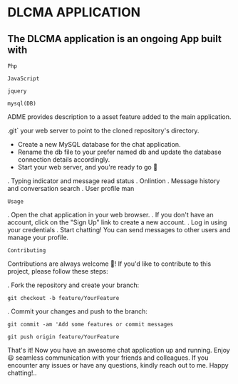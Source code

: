 # DLCMA APPLICATION

## The DLCMA application is an ongoing App built with 

 `Php` 
 
 `JavaScript` 
 
 `jquery`
 
 `mysql(DB)`
 
 ADME provides description to a asset feature added to the main application. 


.git`
your web server to point to the cloned repository's directory.
- Create a new MySQL database for the chat application.
- Rename the db file to your prefer named db and update the database connection details accordingly.
- Start your web server, and you're ready to go 🚀

. Typing indicator and message read status
. Onlintion
. Message history and conversation search
. User profile man

`Usage`

. Open the chat application in your web browser.
. If you don't have an account, click on the "Sign Up" link to create a new account.
. Log in using your credentials
. Start chatting! You can send messages to other users and manage your profile.

`Contributing`

Contributions are always welcome 🙂! If you'd like to contribute to this project, please follow these steps:

. Fork the repository and create your branch:

`git checkout -b feature/YourFeature`

. Commit your changes and push to the branch:

`git commit -am 'Add some features or commit messages`

`git push origin feature/YourFeature`


That's it! Now you have an awesome chat application up and running. Enjoy 😃 seamless communication with your friends and colleagues. If you encounter any issues or have any questions, kindly reach out to me. Happy chatting!..









